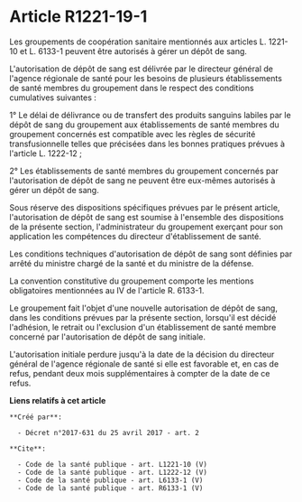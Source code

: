 # Article R1221-19-1

Les groupements de coopération sanitaire mentionnés aux articles L. 1221-10 et L. 6133-1 peuvent être autorisés à gérer un
dépôt de sang.

L'autorisation de dépôt de sang est délivrée par le directeur général de l'agence régionale de santé pour les besoins de
plusieurs établissements de santé membres du groupement dans le respect des conditions cumulatives suivantes :

1° Le délai de délivrance ou de transfert des produits sanguins labiles par le dépôt de sang du groupement aux établissements
de santé membres du groupement concernés est compatible avec les règles de sécurité transfusionnelle telles que précisées
dans les bonnes pratiques prévues à l'article L. 1222-12 ;

2° Les établissements de santé membres du groupement concernés par l'autorisation de dépôt de sang ne peuvent être eux-mêmes
autorisés à gérer un dépôt de sang.

Sous réserve des dispositions spécifiques prévues par le présent article, l'autorisation de dépôt de sang est soumise à
l'ensemble des dispositions de la présente section, l'administrateur du groupement exerçant pour son application les
compétences du directeur d'établissement de santé.

Les conditions techniques d'autorisation de dépôt de sang sont définies par arrêté du ministre chargé de la santé et du
ministre de la défense.

La convention constitutive du groupement comporte les mentions obligatoires mentionnées au IV de l'article R. 6133-1.

Le groupement fait l'objet d'une nouvelle autorisation de dépôt de sang, dans les conditions prévues par la présente section,
lorsqu'il est décidé l'adhésion, le retrait ou l'exclusion d'un établissement de santé membre concerné par l'autorisation de
dépôt de sang initiale.

L'autorisation initiale perdure jusqu'à la date de la décision du directeur général de l'agence régionale de santé si elle
est favorable et, en cas de refus, pendant deux mois supplémentaires à compter de la date de ce refus.

**Liens relatifs à cet article**

	**Créé par**:

	  - Décret n°2017-631 du 25 avril 2017 - art. 2

	**Cite**:

	  - Code de la santé publique - art. L1221-10 (V)
	  - Code de la santé publique - art. L1222-12 (V)
	  - Code de la santé publique - art. L6133-1 (V)
	  - Code de la santé publique - art. R6133-1 (V)
